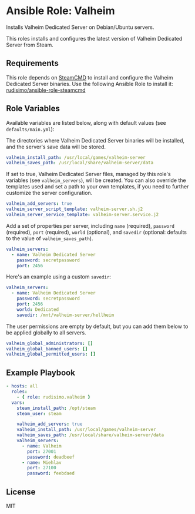 # Ansible Role: Valheim

Installs Valheim Dedicated Server on Debian/Ubuntu servers.

This roles installs and configures the latest version of Valheim Dedicated Server from Steam.

## Requirements

This role depends on [SteamCMD](https://developer.valvesoftware.com/wiki/SteamCMD) to install and configure the Valheim Dedicated Server binaries. Use the following Ansible Role to install it: [rudisimo/ansible-role-steamcmd](https://github.com/rudisimo/ansible-role-steamcmd)

## Role Variables

Available variables are listed below, along with default values (see `defaults/main.yml`):

The directories where Valheim Dedicated Server binaries will be installed, and the server's save data will be stored.

```yaml
valheim_install_path: /usr/local/games/valheim-server
valheim_saves_path: /usr/local/share/valheim-server/data
```

If set to true, Valheim Dedicated Server files, managed by this role's variables (see `valheim_servers`), will be created. You can also override the templates used and set a path to your own templates, if you need to further customize the server configuration.

```yaml
valheim_add_servers: true
valheim_server_script_template: valheim-server.sh.j2
valheim_server_service_template: valheim-server.service.j2
```

Add a set of properties per server, including `name` (required), `password` (required), `port` (required), `world` (optional), and `savedir` (optional: defaults to the value of `valheim_saves_path`).

```yaml
valheim_servers:
  - name: Valheim Dedicated Server
    password: secretpassword
    port: 2456
```

Here's an example using a custom `savedir`:

```yaml
valheim_servers:
  - name: Valheim Dedicated Server
    password: secretpassword
    port: 2456
    world: Dedicated
    savedir: /mnt/valheim-server/hellheim
```

The user permissions are empty by default, but you can add them below to be applied globally to all servers.

```yaml
valheim_global_administrators: []
valheim_global_banned_users: []
valheim_global_permitted_users: []
```

## Example Playbook

```yaml
- hosts: all
  roles:
    - { role: rudisimo.valheim }
  vars:
    steam_install_path: /opt/steam
    steam_user: steam

    valheim_add_servers: true
    valheim_install_path: /usr/local/games/valheim-server
    valheim_saves_path: /usr/local/share/valheim-server/data
    valheim_servers:
      - name: Valheim
        port: 27001
        password: deadbeef
      - name: Miehlav
        port: 27100
        password: feebdaed
```

## License

MIT
